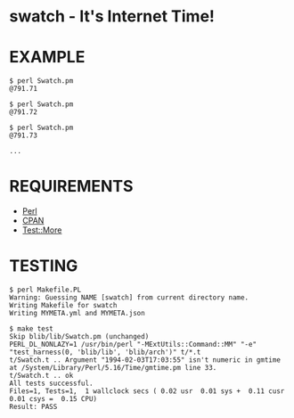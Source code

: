 # swatch - It's Internet Time!

# EXAMPLE

    $ perl Swatch.pm 
    @791.71

    $ perl Swatch.pm 
    @791.72

    $ perl Swatch.pm 
    @791.73

    ...

# REQUIREMENTS

* [Perl](http://www.perl.org/)
* [CPAN](http://www.cpan.org/)
* [Test::More](http://search.cpan.org/~rjbs/Test-Simple/lib/Test/More.pm)

# TESTING

    $ perl Makefile.PL 
    Warning: Guessing NAME [swatch] from current directory name.
    Writing Makefile for swatch
    Writing MYMETA.yml and MYMETA.json

    $ make test
    Skip blib/lib/Swatch.pm (unchanged)
    PERL_DL_NONLAZY=1 /usr/bin/perl "-MExtUtils::Command::MM" "-e" "test_harness(0, 'blib/lib', 'blib/arch')" t/*.t
    t/Swatch.t .. Argument "1994-02-03T17:03:55" isn't numeric in gmtime at /System/Library/Perl/5.16/Time/gmtime.pm line 33.
    t/Swatch.t .. ok   
    All tests successful.
    Files=1, Tests=1,  1 wallclock secs ( 0.02 usr  0.01 sys +  0.11 cusr  0.01 csys =  0.15 CPU)
    Result: PASS
